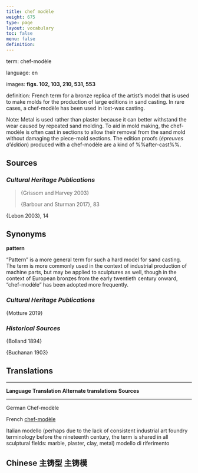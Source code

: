 ```yaml
---
title: chef modèle
weight: 675
type: page
layout: vocabulary
toc: false
menu: false
definition: 
---
```


term: chef-modèle

language: en

images: **figs. 102, 103, 210, 531, 553**

definition: French term for a bronze replica of the artist’s model that is used to make molds for the production of large editions in sand casting. In rare cases, a chef-modèle has been used in lost-wax casting.

Note: Metal is used rather than plaster because it can better withstand the wear caused by repeated sand molding. To aid in mold making, the chef-modèle is often cast in sections to allow their removal from the sand mold without damaging the piece-mold sections. The edition proofs (*épreuves d’édition*) produced with a chef-modèle are a kind of %%after-cast%%.

## Sources

### *Cultural Heritage Publications*

> {Grissom and Harvey 2003}
>
> {Barbour and Sturman 2017}, 83

{Lebon 2003}, 14

## Synonyms

**pattern**

“Pattern” is a more general term for such a hard model for sand casting. The term is more commonly used in the context of industrial production of machine parts, but may be applied to sculptures as well, though in the context of European bronzes from the early twentieth century onward, “chef-modèle” has been adopted more frequently.

### *Cultural Heritage Publications*

{Motture 2019}

### *Historical Sources*

{Bolland 1894}

{Buchanan 1903}

## Translations

  -----------------------------------------------------------------------------------------------------------------------------------------------------------------------------------------------------------------------------------------------------------------
  **Language**   **Translation**                                                                                                                                                                               **Alternate translations**   **Sources**
  -------------- --------------------------------------------------------------------------------------------------------------------------------------------------------------------------------------------- ---------------------------- -----------------------
  German         Chef-modèle

  French         [chef-modèle](file:////vocabularies/chef-modele--fr)

  Italian        modello (perhaps due to the lack of consistent industrial art foundry terminology before the nineteenth century, the term is shared in all sculptural fields: marble, plaster, clay, metal)   modello di riferimento

  Chinese        主铸型                                                                                                                                                                                        主铸模
  -----------------------------------------------------------------------------------------------------------------------------------------------------------------------------------------------------------------------------------------------------------------
